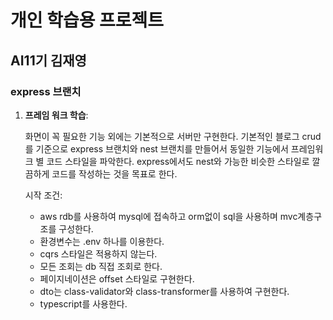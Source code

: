 # 개인 학습용 프로젝트
## AI11기 김재영
### express 브랜치
1. **프레임 워크 학습**: 
    
    화면이 꼭 필요한 기능 외에는 기본적으로 서버만 구현한다. 기본적인 블로그 crud를 기준으로 express 브랜치와 nest 브랜치를 만들어서 동일한 기능에서 프레임워크 별 코드 스타일을 파악한다. express에서도 nest와 가능한 비슷한 스타일로 깔끔하게 코드를 작성하는 것을 목표로 한다.
    
    시작 조건:
    
    - aws rdb를 사용하여 mysql에 접속하고 orm없이 sql을 사용하며 mvc계층구조를 구성한다.
    - 환경변수는 .env 하나를 이용한다.
    - cqrs 스타일은 적용하지 않는다.
    - 모든 조회는 db 직접 조회로 한다.
    - 페이지네이션은 offset 스타일로 구현한다.
    - dto는 class-validator와 class-transformer를 사용하여 구현한다.
    - typescript를 사용한다.